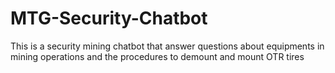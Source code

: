 # MTG-Security-Chatbot
This is a security mining chatbot that answer questions about equipments in mining operations and the procedures to demount and mount OTR tires
